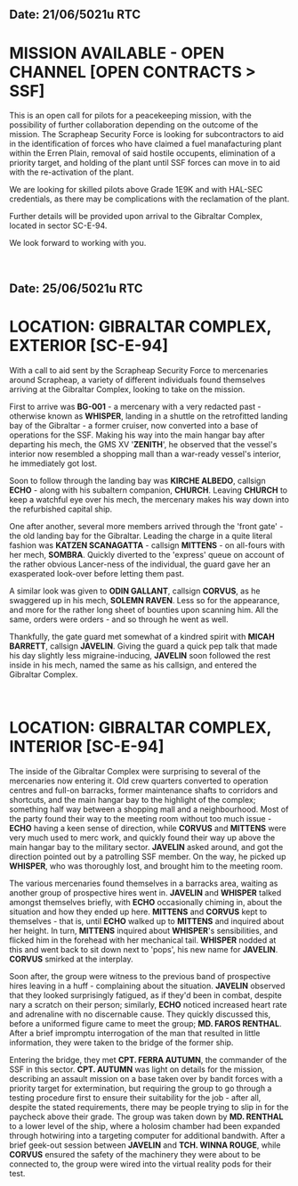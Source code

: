 ## Date: 21/06/5021u RTC
# MISSION AVAILABLE - OPEN CHANNEL [OPEN CONTRACTS > SSF]
This is an open call for pilots for a peacekeeping mission, with the possibility of further collaboration depending on the outcome of the mission. The Scrapheap Security Force is looking for subcontractors to aid in the identification of forces who have claimed a fuel manafacturing plant within the Erren Plain, removal of said hostile occupents, elimination of a priority target, and holding of the plant until SSF forces can move in to aid with the re-activation of the plant.

We are looking for skilled pilots above Grade 1E9K and with HAL-SEC credentials, as there may be complications with the reclamation of the plant.

Further details will be provided upon arrival to the Gibraltar Complex, located in sector SC-E-94.

We look forward to working with you.

‎ 

## Date: 25/06/5021u RTC
# LOCATION: GIBRALTAR COMPLEX, EXTERIOR [SC-E-94]
With a call to aid sent by the Scrapheap Security Force to mercenaries around Scrapheap, a variety of different individuals found themselves arriving at the Gibraltar Complex, looking to take on the mission. 

First to arrive was **BG-001** - a mercenary with a very redacted past - otherwise known as **WHISPER**, landing in a shuttle on the retrofitted landing bay of the Gibraltar - a former cruiser, now converted into a base of operations for the SSF. Making his way into the main hangar bay after departing his mech, the GMS XV '**ZENITH**', he observed that the vessel's interior now resembled a shopping mall than a war-ready vessel's interior, he immediately got lost.

Soon to follow through the landing bay was **KIRCHE ALBEDO**, callsign **ECHO** - along with his subaltern companion, **CHURCH**. Leaving **CHURCH** to keep a watchful eye over his mech, the mercenary makes his way down into the refurbished capital ship.

One after another, several more members arrived through the 'front gate' - the old landing bay for the Gibraltar. Leading the charge in a quite literal fashion was **KATZEN SCANAGATTA** - callsign **MITTENS** - on all-fours with her mech, **SOMBRA**. Quickly diverted to the 'express' queue on account of the rather obvious Lancer-ness of the individual, the guard gave her an exasperated look-over before letting them past.

A similar look was given to **ODIN GALLANT**, callsign **CORVUS**, as he swaggered up in his mech, **SOLEMN RAVEN**. Less so for the appearance, and more for the rather long sheet of bounties upon scanning him. All the same, orders were orders - and so through he went as well.

Thankfully, the gate guard met somewhat of a kindred spirit with **MICAH BARRETT**, callsign **JAVELIN**. Giving the guard a quick pep talk that made his day slightly less migraine-inducing, **JAVELIN** soon followed the rest inside in his mech, named the same as his callsign, and entered the Gibraltar Complex.

‎ 
‎ 
# LOCATION: GIBRALTAR COMPLEX, INTERIOR [SC-E-94]
The inside of the Gibraltar Complex were surprising to several of the mercenaries now entering it. Old crew quarters converted to operation centres and full-on barracks, former maintenance shafts to corridors and shortcuts, and the main hangar bay to the highlight of the complex; something half way between a shopping mall and a neighbourhood. Most of the party found their way to the meeting room without too much issue - **ECHO** having a keen sense of direction, while **CORVUS** and **MITTENS** were very much used to merc work, and quickly found their way up above the main hangar bay to the military sector. **JAVELIN** asked around, and got the direction pointed out by a patrolling SSF member. On the way, he picked up **WHISPER**, who was thoroughly lost, and brought him to the meeting room.

The various mercenaries found themselves in a barracks area, waiting as another group of prospective hires went in. **JAVELIN** and **WHISPER** talked amongst themselves briefly, with **ECHO** occasionally chiming in, about the situation and how they ended up here. **MITTENS** and **CORVUS** kept to themselves - that is, until **ECHO** walked up to **MITTENS** and inquired about her height. In turn, **MITTENS** inquired about **WHISPER**'s sensibilities, and flicked him in the forehead with her mechanical tail. **WHISPER** nodded at this and went back to sit down next to 'pops', his new name for **JAVELIN**. **CORVUS** smirked at the interplay.

Soon after, the group were witness to the previous band of prospective hires leaving in a huff - complaining about the situation. **JAVELIN** observed that they looked surprisingly fatigued, as if they'd been in combat, despite nary a scratch on their person; similarly, **ECHO** noticed increased heart rate and adrenaline with no discernable cause. They quickly discussed this, before a uniformed figure came to meet the group; **MD. FAROS RENTHAL**. After a brief impromptu interrogation of the man that resulted in little information, they were taken to the bridge of the former ship.

Entering the bridge, they met **CPT. FERRA AUTUMN**, the commander of the SSF in this sector. **CPT. AUTUMN** was light on details for the mission, describing an assault mission on a base taken over by bandit forces with a priority target for extermination, but requiring the group to go through a testing procedure first to ensure their suitability for the job - after all, despite the stated requirements, there may be people trying to slip in for the paycheck above their grade. The group was taken down by **MD. RENTHAL** to a lower level of the ship, where a holosim chamber had been expanded through hotwiring into a targeting computer for additional bandwith. After a brief geek-out session between **JAVELIN** and **TCH. WINNA ROUGE**, while **CORVUS** ensured the safety of the machinery they were about to be connected to, the group were wired into the virtual reality pods for their test.
